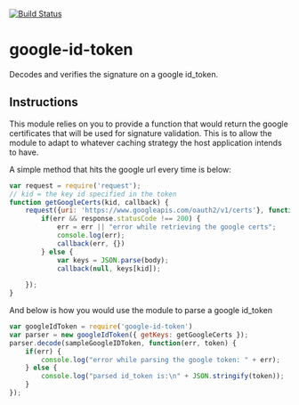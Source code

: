 [![Build Status](https://travis-ci.org/gmelika/google-id-token.png)](https://travis-ci.org/gmelika/google-id-token)

google-id-token
===============

Decodes and verifies the signature on a google id_token.

## Instructions

This module relies on you to provide a function that would return the google certificates that will be used for signature validation.  This is to allow the module to adapt to whatever caching strategy the host application intends to have.

A simple method that hits the google url every time is below:

```javascript
var request = require('request');
// kid = the key id specified in the token
function getGoogleCerts(kid, callback) {
    request({uri: 'https://www.googleapis.com/oauth2/v1/certs'}, function(err, response, body){
        if(err && response.statusCode !== 200) {
            err = err || "error while retrieving the google certs";
            console.log(err);
            callback(err, {})
        } else {
            var keys = JSON.parse(body);
            callback(null, keys[kid]);
        
    });
}
```

And below is how you would use the module to parse a google id_token

```javascript
var googleIdToken = require('google-id-token')
var parser = new googleIdToken({ getKeys: getGoogleCerts });
parser.decode(sampleGoogleIDToken, function(err, token) {
    if(err) {
        console.log("error while parsing the google token: " + err);
    } else {
        console.log("parsed id_token is:\n" + JSON.stringify(token));
    }
});
```

